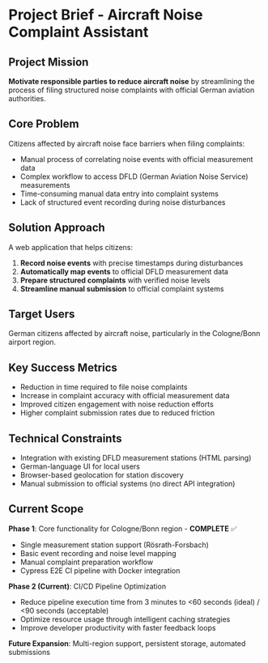 # Project Brief - Aircraft Noise Complaint Assistant

## Project Mission

**Motivate responsible parties to reduce aircraft noise** by streamlining the process of filing structured noise complaints with official German aviation authorities.

## Core Problem

Citizens affected by aircraft noise face barriers when filing complaints:
- Manual process of correlating noise events with official measurement data
- Complex workflow to access DFLD (German Aviation Noise Service) measurements  
- Time-consuming manual data entry into complaint systems
- Lack of structured event recording during noise disturbances

## Solution Approach

A web application that helps citizens:
1. **Record noise events** with precise timestamps during disturbances
2. **Automatically map events** to official DFLD measurement data
3. **Prepare structured complaints** with verified noise levels
4. **Streamline manual submission** to official complaint systems

## Target Users

German citizens affected by aircraft noise, particularly in the Cologne/Bonn airport region.

## Key Success Metrics

- Reduction in time required to file noise complaints
- Increase in complaint accuracy with official measurement data
- Improved citizen engagement with noise reduction efforts
- Higher complaint submission rates due to reduced friction

## Technical Constraints

- Integration with existing DFLD measurement stations (HTML parsing)
- German-language UI for local users
- Browser-based geolocation for station discovery
- Manual submission to official systems (no direct API integration)

## Current Scope

**Phase 1**: Core functionality for Cologne/Bonn region - **COMPLETE** ✅
- Single measurement station support (Rösrath-Forsbach)
- Basic event recording and noise level mapping
- Manual complaint preparation workflow
- Cypress E2E CI pipeline with Docker integration

**Phase 2 (Current)**: CI/CD Pipeline Optimization
- Reduce pipeline execution time from 3 minutes to <60 seconds (ideal) / <90 seconds (acceptable)
- Optimize resource usage through intelligent caching strategies
- Improve developer productivity with faster feedback loops

**Future Expansion**: Multi-region support, persistent storage, automated submissions
